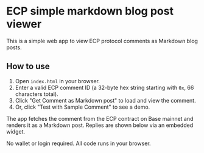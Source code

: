 # ECP simple markdown blog post viewer

This is a simple web app to view ECP protocol comments as Markdown blog posts.

## How to use

1. Open `index.html` in your browser.
2. Enter a valid ECP comment ID (a 32-byte hex string starting with `0x`, 66 characters total).
3. Click "Get Comment as Markdown post" to load and view the comment.
4. Or, click "Test with Sample Comment" to see a demo.

The app fetches the comment from the ECP contract on Base mainnet and renders it as a Markdown post. Replies are shown below via an embedded widget.

No wallet or login required. All code runs in your browser.
